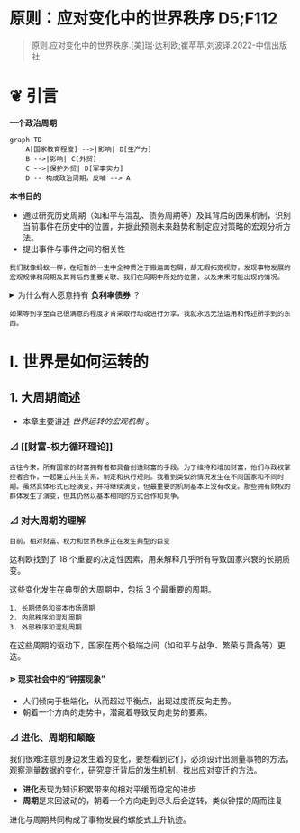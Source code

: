 # 原则：应对变化中的世界秩序 D5;F112

> 原则.应对变化中的世界秩序.[美]瑞·达利欧;崔苹苹,刘波译.2022-中信出版社

# ❦ 引言

**一个政治周期**

```mermaid
graph TD
    A[国家教育程度] -->|影响| B[生产力]
    B -->|影响| C[外贸]
    C -->|保护外贸| D[军事实力]
    D -- 构成政治周期，反哺 --> A
```

**本书目的**
- 通过研究历史周期（如和平与混乱、债务周期等）及其背后的因果机制，识别当前事件在历史中的位置，并据此预测未来趋势和制定应对策略的宏观分析方法。
- 提出事件与事件之间的相关性

```
我们就像蚂蚁一样，在短暂的一生中全神贯注于搬运面包屑，却无暇拓宽视野，发现事物发展的宏观规律和周期及其背后的重要关联、我们在周期中所处的位置，以及未来可能出现的情况。
```

<details><summary>为什么有人愿意持有 <strong>负利率债券</strong> ？</summary> 
	<table>
  <tr>
    <th>原因类别</th>
    <th>具体解释</th>
  </tr>
  <tr>
    <td><strong>避险需求</strong></td>
    <td>对于投资者来说，负利率债券可能是动荡时期最“安全”的避风港，尤其是当其他资产（如股票、房地产、甚至银行存款）面临更大风险（如贬值、违约或政治不稳定）时。例如欧元区或日本的债券，尽管利率为负，但在危机中仍被视为“最不坏”的选择。</td>
  </tr>
  <tr>
    <td><strong>流动性需求</strong></td>
    <td>某些负利率债券市场流动性极高，如德国国债。投资者可能出于交易或抵押需要而持有，即使回报为负，也便于快速买卖或作为融资工具。</td>
  </tr>
  <tr>
    <td><strong>资本管制和政治风险</strong></td>
    <td>有些国家实行资本管制，或存在政治风险（如货币贬值或外币不可兑换），为了避免本国货币暴跌或资金被困，投资者更倾向持有发达国家的负利率债券作为“价值稳定”的替代品。</td>
  </tr>
  <tr>
    <td><strong>通胀预期与实际回报</strong></td>
    <td>某些负的<strong>名义利率（Nominal Rate）</strong> 并不意味着负的实际回报，尤其是在<strong>通货紧缩环境下</strong>：若通缩导致物价下降，名义负利率债券可能仍具正的实际回报。</td>
  </tr>
  <tr>
    <td><strong>央行干预与货币政策操作</strong></td>
    <td>大型金融机构和银行因央行的非常规货币政策（如负利率政策，NIRP）必须持有这些债券，否则可能会在政策利率体系中受到惩罚。此外，在量化宽松下，央行购债推高债券价格，投资者预期未来卖出时有资本利得。</td>
  </tr>
  <tr>
    <td><strong>机构投资人等法律义务</strong></td>
    <td>某些投资者（如保险公司、养老基金）出于监管要求或自身模型设定，必须持有一定比例的债券，不受利率高低影响。</td>
  </tr>
  <tr>
    <td><strong>货币贬值预期下的相对优势</strong></td>
    <td>若投资者认为其本币将对债券计价货币（如欧元或日元）大幅贬值，则即使债券利率为负，总体上仍有可能获得本币计价的正收益。</td>
  </tr></table></details>

```
如果等到学至自己很满意的程度才肯采取行动或进行分享，我就永远无法运用和传述所学到的东西。
```


# Ⅰ. 世界是如何运转的

## 1. 大周期简述

- 本章主要讲述 *世界运转的宏观机制* 。

### ⊿ [[财富-权力循环理论]]

```
古往今来，所有国家的财富拥有者都具备创造财富的手段。为了维持和增加财富，他们与政权掌控者合作，一起建立共生关系，制定和执行规则。我看到类似的情况发生在不同国家和不同时期。虽然具体形式已经演变，并将继续演变，但最重要的机制基本上没有改变。那些拥有财权的群体发生了演变，但其仍然以基本相同的方式合作和竞争。
```

### ⊿ 对大周期的理解

```
目前，相对财富、权力和世界秩序正在发生典型的巨变
```

达利欧找到了 18 个重要的决定性因素，用来解释几乎所有导致国家兴衰的长期质变。

这些变化发生在典型的大周期中，包括 3 个最重要的周期。
```
1. 长期债务和资本市场周期
2. 内部秩序和混乱周期
3. 外部秩序和混乱周期
```
在这些周期的驱动下，国家在两个极端之间（如和平与战争、繁荣与萧条等）更迭。
#### ⋗ 现实社会中的“钟摆现象”
- 人们倾向于极端化，从而超过平衡点，出现过度而反向走势。
- 朝着一个方向的走势中，潜藏着导致反向走势的要素。


### ⊿ 进化、周期和颠簸

我们很难注意到身边发生着的变化，要想看到它们，必须设计出测量事物的方法，观察测量数据的变化，研究变迁背后的发生机制，找出应对变迁的方法。

- **进化**表现为知识积累带来的相对平缓而稳定的进步
- **周期**是来回波动的，朝着一个方向走到尽头后会逆转，类似钟摆的周而往复

进化与周期共同构成了事物发展的螺旋式上升轨迹。